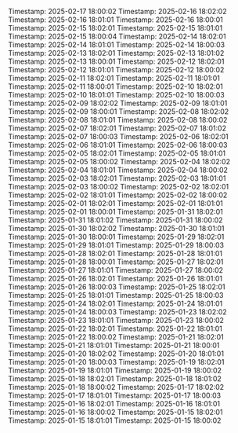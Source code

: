Timestamp: 2025-02-17 18:00:02
Timestamp: 2025-02-16 18:02:02
Timestamp: 2025-02-16 18:01:01
Timestamp: 2025-02-16 18:00:01
Timestamp: 2025-02-15 18:02:01
Timestamp: 2025-02-15 18:01:01
Timestamp: 2025-02-15 18:00:04
Timestamp: 2025-02-14 18:02:01
Timestamp: 2025-02-14 18:01:01
Timestamp: 2025-02-14 18:00:03
Timestamp: 2025-02-13 18:02:01
Timestamp: 2025-02-13 18:01:02
Timestamp: 2025-02-13 18:00:01
Timestamp: 2025-02-12 18:02:01
Timestamp: 2025-02-12 18:01:01
Timestamp: 2025-02-12 18:00:02
Timestamp: 2025-02-11 18:02:01
Timestamp: 2025-02-11 18:01:01
Timestamp: 2025-02-11 18:00:01
Timestamp: 2025-02-10 18:02:01
Timestamp: 2025-02-10 18:01:01
Timestamp: 2025-02-10 18:00:03
Timestamp: 2025-02-09 18:02:02
Timestamp: 2025-02-09 18:01:01
Timestamp: 2025-02-09 18:00:01
Timestamp: 2025-02-08 18:02:02
Timestamp: 2025-02-08 18:01:01
Timestamp: 2025-02-08 18:00:02
Timestamp: 2025-02-07 18:02:01
Timestamp: 2025-02-07 18:01:02
Timestamp: 2025-02-07 18:00:03
Timestamp: 2025-02-06 18:02:01
Timestamp: 2025-02-06 18:01:01
Timestamp: 2025-02-06 18:00:03
Timestamp: 2025-02-05 18:02:01
Timestamp: 2025-02-05 18:01:01
Timestamp: 2025-02-05 18:00:02
Timestamp: 2025-02-04 18:02:02
Timestamp: 2025-02-04 18:01:01
Timestamp: 2025-02-04 18:00:02
Timestamp: 2025-02-03 18:02:01
Timestamp: 2025-02-03 18:01:01
Timestamp: 2025-02-03 18:00:02
Timestamp: 2025-02-02 18:02:01
Timestamp: 2025-02-02 18:01:01
Timestamp: 2025-02-02 18:00:02
Timestamp: 2025-02-01 18:02:01
Timestamp: 2025-02-01 18:01:01
Timestamp: 2025-02-01 18:00:01
Timestamp: 2025-01-31 18:02:01
Timestamp: 2025-01-31 18:01:02
Timestamp: 2025-01-31 18:00:02
Timestamp: 2025-01-30 18:02:02
Timestamp: 2025-01-30 18:01:01
Timestamp: 2025-01-30 18:00:01
Timestamp: 2025-01-29 18:02:01
Timestamp: 2025-01-29 18:01:01
Timestamp: 2025-01-29 18:00:03
Timestamp: 2025-01-28 18:02:01
Timestamp: 2025-01-28 18:01:01
Timestamp: 2025-01-28 18:00:01
Timestamp: 2025-01-27 18:02:01
Timestamp: 2025-01-27 18:01:01
Timestamp: 2025-01-27 18:00:02
Timestamp: 2025-01-26 18:02:01
Timestamp: 2025-01-26 18:01:01
Timestamp: 2025-01-26 18:00:03
Timestamp: 2025-01-25 18:02:01
Timestamp: 2025-01-25 18:01:01
Timestamp: 2025-01-25 18:00:03
Timestamp: 2025-01-24 18:02:01
Timestamp: 2025-01-24 18:01:01
Timestamp: 2025-01-24 18:00:03
Timestamp: 2025-01-23 18:02:02
Timestamp: 2025-01-23 18:01:01
Timestamp: 2025-01-23 18:00:02
Timestamp: 2025-01-22 18:02:01
Timestamp: 2025-01-22 18:01:01
Timestamp: 2025-01-22 18:00:02
Timestamp: 2025-01-21 18:02:01
Timestamp: 2025-01-21 18:01:01
Timestamp: 2025-01-21 18:00:01
Timestamp: 2025-01-20 18:02:02
Timestamp: 2025-01-20 18:01:01
Timestamp: 2025-01-20 18:00:03
Timestamp: 2025-01-19 18:02:01
Timestamp: 2025-01-19 18:01:01
Timestamp: 2025-01-19 18:00:02
Timestamp: 2025-01-18 18:02:01
Timestamp: 2025-01-18 18:01:02
Timestamp: 2025-01-18 18:00:02
Timestamp: 2025-01-17 18:02:02
Timestamp: 2025-01-17 18:01:01
Timestamp: 2025-01-17 18:00:03
Timestamp: 2025-01-16 18:02:01
Timestamp: 2025-01-16 18:01:01
Timestamp: 2025-01-16 18:00:02
Timestamp: 2025-01-15 18:02:01
Timestamp: 2025-01-15 18:01:01
Timestamp: 2025-01-15 18:00:02
